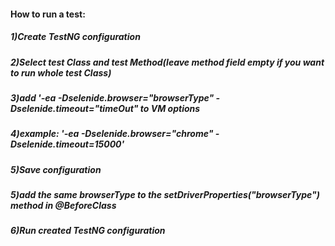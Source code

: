 #### How to run a test:
##### 1)Create TestNG configuration
##### 2)Select test Class and test Method(leave method field empty if you want to run whole test Class)
##### 3)add '-ea -Dselenide.browser="browserType" -Dselenide.timeout="timeOut" to VM options
##### 4)example: '-ea -Dselenide.browser="chrome" -Dselenide.timeout=15000' 
##### 5)Save configuration
##### 5)add the same browserType to the setDriverProperties("browserType") method in @BeforeClass  
##### 6)Run created TestNG configuration  
